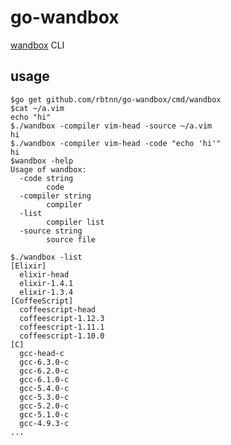
# go-wandbox

[wandbox](http://melpon.org/wandbox) CLI

## usage

    $go get github.com/rbtnn/go-wandbox/cmd/wandbox
    $cat ~/a.vim
    echo "hi"
    $./wandbox -compiler vim-head -source ~/a.vim
    hi
    $./wandbox -compiler vim-head -code "echo 'hi'"
    hi
    $wandbox -help
    Usage of wandbox:
      -code string
            code
      -compiler string
            compiler
      -list
            compiler list
      -source string
            source file

    $./wandbox -list
    [Elixir]
      elixir-head
      elixir-1.4.1
      elixir-1.3.4
    [CoffeeScript]
      coffeescript-head
      coffeescript-1.12.3
      coffeescript-1.11.1
      coffeescript-1.10.0
    [C]
      gcc-head-c
      gcc-6.3.0-c
      gcc-6.2.0-c
      gcc-6.1.0-c
      gcc-5.4.0-c
      gcc-5.3.0-c
      gcc-5.2.0-c
      gcc-5.1.0-c
      gcc-4.9.3-c
    ...
